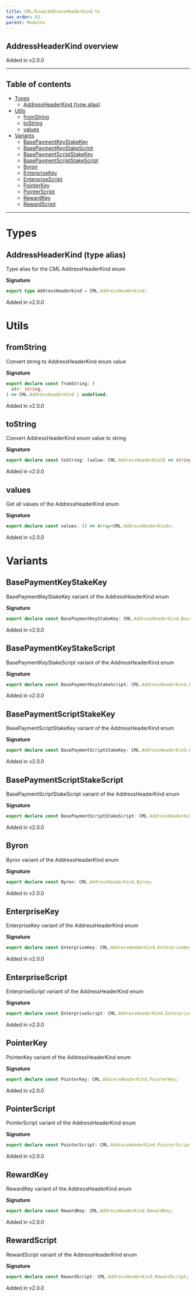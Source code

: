 ```yaml
---
title: CML/Enum/AddressHeaderKind.ts
nav_order: 63
parent: Modules
---
```


## AddressHeaderKind overview

Added in v2.0.0

---

<h2 class="text-delta">Table of contents</h2>

- [Types](#types)
  - [AddressHeaderKind (type alias)](#addressheaderkind-type-alias)
- [Utils](#utils)
  - [fromString](#fromstring)
  - [toString](#tostring)
  - [values](#values)
- [Variants](#variants)
  - [BasePaymentKeyStakeKey](#basepaymentkeystakekey)
  - [BasePaymentKeyStakeScript](#basepaymentkeystakescript)
  - [BasePaymentScriptStakeKey](#basepaymentscriptstakekey)
  - [BasePaymentScriptStakeScript](#basepaymentscriptstakescript)
  - [Byron](#byron)
  - [EnterpriseKey](#enterprisekey)
  - [EnterpriseScript](#enterprisescript)
  - [PointerKey](#pointerkey)
  - [PointerScript](#pointerscript)
  - [RewardKey](#rewardkey)
  - [RewardScript](#rewardscript)

---

# Types

## AddressHeaderKind (type alias)

Type alias for the CML AddressHeaderKind enum

**Signature**

```ts
export type AddressHeaderKind = CML.AddressHeaderKind;
```

Added in v2.0.0

# Utils

## fromString

Convert string to AddressHeaderKind enum value

**Signature**

```ts
export declare const fromString: (
  str: string,
) => CML.AddressHeaderKind | undefined;
```

Added in v2.0.0

## toString

Convert AddressHeaderKind enum value to string

**Signature**

```ts
export declare const toString: (value: CML.AddressHeaderKind) => string;
```

Added in v2.0.0

## values

Get all values of the AddressHeaderKind enum

**Signature**

```ts
export declare const values: () => Array<CML.AddressHeaderKind>;
```

Added in v2.0.0

# Variants

## BasePaymentKeyStakeKey

BasePaymentKeyStakeKey variant of the AddressHeaderKind enum

**Signature**

```ts
export declare const BasePaymentKeyStakeKey: CML.AddressHeaderKind.BasePaymentKeyStakeKey;
```

Added in v2.0.0

## BasePaymentKeyStakeScript

BasePaymentKeyStakeScript variant of the AddressHeaderKind enum

**Signature**

```ts
export declare const BasePaymentKeyStakeScript: CML.AddressHeaderKind.BasePaymentKeyStakeScript;
```

Added in v2.0.0

## BasePaymentScriptStakeKey

BasePaymentScriptStakeKey variant of the AddressHeaderKind enum

**Signature**

```ts
export declare const BasePaymentScriptStakeKey: CML.AddressHeaderKind.BasePaymentScriptStakeKey;
```

Added in v2.0.0

## BasePaymentScriptStakeScript

BasePaymentScriptStakeScript variant of the AddressHeaderKind enum

**Signature**

```ts
export declare const BasePaymentScriptStakeScript: CML.AddressHeaderKind.BasePaymentScriptStakeScript;
```

Added in v2.0.0

## Byron

Byron variant of the AddressHeaderKind enum

**Signature**

```ts
export declare const Byron: CML.AddressHeaderKind.Byron;
```

Added in v2.0.0

## EnterpriseKey

EnterpriseKey variant of the AddressHeaderKind enum

**Signature**

```ts
export declare const EnterpriseKey: CML.AddressHeaderKind.EnterpriseKey;
```

Added in v2.0.0

## EnterpriseScript

EnterpriseScript variant of the AddressHeaderKind enum

**Signature**

```ts
export declare const EnterpriseScript: CML.AddressHeaderKind.EnterpriseScript;
```

Added in v2.0.0

## PointerKey

PointerKey variant of the AddressHeaderKind enum

**Signature**

```ts
export declare const PointerKey: CML.AddressHeaderKind.PointerKey;
```

Added in v2.0.0

## PointerScript

PointerScript variant of the AddressHeaderKind enum

**Signature**

```ts
export declare const PointerScript: CML.AddressHeaderKind.PointerScript;
```

Added in v2.0.0

## RewardKey

RewardKey variant of the AddressHeaderKind enum

**Signature**

```ts
export declare const RewardKey: CML.AddressHeaderKind.RewardKey;
```

Added in v2.0.0

## RewardScript

RewardScript variant of the AddressHeaderKind enum

**Signature**

```ts
export declare const RewardScript: CML.AddressHeaderKind.RewardScript;
```

Added in v2.0.0
